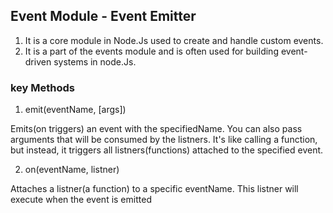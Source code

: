 ## Event Module - Event Emitter

1. It is a core module in Node.Js used to create and handle custom events.
2. It is a part of the events module and is often used for building event-driven systems in node.Js.

### key Methods

1. emit(eventName, [args])

Emits(on triggers) an event with the specifiedName. You can also pass arguments that will be consumed by the listners.
It's like calling a function, but instead, it triggers all listners(functions) attached to the specified event.

2. on(eventName, listner)

Attaches a listner(a function) to a specific eventName. This listner will execute when the event is emitted
